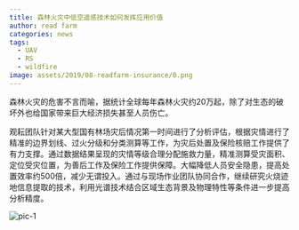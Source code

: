 ```yaml
---
title: 森林火灾中低空遥感技术如何发挥应用价值
author: read farm
categories: news
tags:
  - UAV
  - RS
  - wildfire
image: assets/2019/08-readfarm-insurance/0.png
---
```


森林火灾的危害不言而喻，据统计全球每年森林火灾约20万起，除了对生态的破坏外也给国家带来巨大经济损失甚至人员伤亡。

观耘团队针对某大型国有林场灾后情况第一时间进行了分析评估，根据灾情进行了精准的边界划线、过火分级和分类测算等工作，为灾后处置及保险核赔工作提供了有力支撑。通过数据结果呈现的灾情等级合理分配施救力量，精准测算受灾面积、定位受灾位置，为善后工作及保险工作提供保障。大幅降低人员安全隐患，提高处置效率约500倍，减少无谓投入。通过与现场作业团队协同合作，继续研究火烧迹地信息提取的技术，利用光谱技术结合区域生态背景及物理特性等条件进一步提高分析精度。

![pic-1](/assets/2019/08-readfarm-insurance/1.png)
